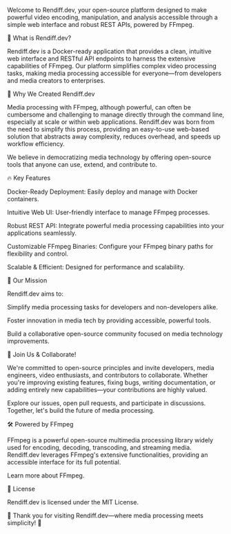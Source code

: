 Welcome to Rendiff.dev, your open-source platform designed to make powerful video encoding, manipulation, and analysis accessible through a simple web interface and robust REST APIs, powered by FFmpeg.

🚀 What is Rendiff.dev?

Rendiff.dev is a Docker-ready application that provides a clean, intuitive web interface and RESTful API endpoints to harness the extensive capabilities of FFmpeg. Our platform simplifies complex video processing tasks, making media processing accessible for everyone—from developers and media creators to enterprises.

🌟 Why We Created Rendiff.dev

Media processing with FFmpeg, although powerful, can often be cumbersome and challenging to manage directly through the command line, especially at scale or within web applications. Rendiff.dev was born from the need to simplify this process, providing an easy-to-use web-based solution that abstracts away complexity, reduces overhead, and speeds up workflow efficiency.

We believe in democratizing media technology by offering open-source tools that anyone can use, extend, and contribute to.

🔥 Key Features

Docker-Ready Deployment: Easily deploy and manage with Docker containers.

Intuitive Web UI: User-friendly interface to manage FFmpeg processes.

Robust REST API: Integrate powerful media processing capabilities into your applications seamlessly.

Customizable FFmpeg Binaries: Configure your FFmpeg binary paths for flexibility and control.

Scalable & Efficient: Designed for performance and scalability.

🎯 Our Mission

Rendiff.dev aims to:

Simplify media processing tasks for developers and non-developers alike.

Foster innovation in media tech by providing accessible, powerful tools.

Build a collaborative open-source community focused on media technology improvements.

🤝 Join Us & Collaborate!

We're committed to open-source principles and invite developers, media engineers, video enthusiasts, and contributors to collaborate. Whether you're improving existing features, fixing bugs, writing documentation, or adding entirely new capabilities—your contributions are highly valued.

Explore our issues, open pull requests, and participate in discussions. Together, let's build the future of media processing.


🛠️ Powered by FFmpeg

FFmpeg is a powerful open-source multimedia processing library widely used for encoding, decoding, transcoding, and streaming media. Rendiff.dev leverages FFmpeg's extensive functionalities, providing an accessible interface for its full potential.

Learn more about FFmpeg.

📃 License

Rendiff.dev is licensed under the MIT License.

🌟 Thank you for visiting Rendiff.dev—where media processing meets simplicity! 🌟
